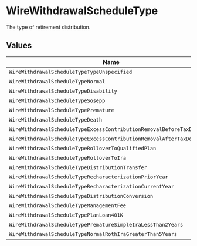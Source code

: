 # WireWithdrawalScheduleType

The type of retirement distribution.


## Values

| Name                                                                   | Value                                                                  |
| ---------------------------------------------------------------------- | ---------------------------------------------------------------------- |
| `WireWithdrawalScheduleTypeTypeUnspecified`                            | TYPE_UNSPECIFIED                                                       |
| `WireWithdrawalScheduleTypeNormal`                                     | NORMAL                                                                 |
| `WireWithdrawalScheduleTypeDisability`                                 | DISABILITY                                                             |
| `WireWithdrawalScheduleTypeSosepp`                                     | SOSEPP                                                                 |
| `WireWithdrawalScheduleTypePremature`                                  | PREMATURE                                                              |
| `WireWithdrawalScheduleTypeDeath`                                      | DEATH                                                                  |
| `WireWithdrawalScheduleTypeExcessContributionRemovalBeforeTaxDeadline` | EXCESS_CONTRIBUTION_REMOVAL_BEFORE_TAX_DEADLINE                        |
| `WireWithdrawalScheduleTypeExcessContributionRemovalAfterTaxDeadline`  | EXCESS_CONTRIBUTION_REMOVAL_AFTER_TAX_DEADLINE                         |
| `WireWithdrawalScheduleTypeRolloverToQualifiedPlan`                    | ROLLOVER_TO_QUALIFIED_PLAN                                             |
| `WireWithdrawalScheduleTypeRolloverToIra`                              | ROLLOVER_TO_IRA                                                        |
| `WireWithdrawalScheduleTypeDistributionTransfer`                       | DISTRIBUTION_TRANSFER                                                  |
| `WireWithdrawalScheduleTypeRecharacterizationPriorYear`                | RECHARACTERIZATION_PRIOR_YEAR                                          |
| `WireWithdrawalScheduleTypeRecharacterizationCurrentYear`              | RECHARACTERIZATION_CURRENT_YEAR                                        |
| `WireWithdrawalScheduleTypeDistributionConversion`                     | DISTRIBUTION_CONVERSION                                                |
| `WireWithdrawalScheduleTypeManagementFee`                              | MANAGEMENT_FEE                                                         |
| `WireWithdrawalScheduleTypePlanLoan401K`                               | PLAN_LOAN_401K                                                         |
| `WireWithdrawalScheduleTypePrematureSimpleIraLessThan2Years`           | PREMATURE_SIMPLE_IRA_LESS_THAN_2_YEARS                                 |
| `WireWithdrawalScheduleTypeNormalRothIraGreaterThan5Years`             | NORMAL_ROTH_IRA_GREATER_THAN_5_YEARS                                   |
